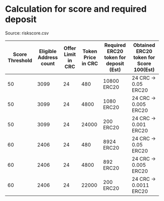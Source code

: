 # Calculation for score and required deposit

Source: riskscore.csv

| Score Threshold | Eligible Address count | Offer Limit in CRC | Token Price in CRC | Required ERC20 token for deposit (Est) | Obtained ERC20 token for Score 100(Est) |
| --------------- | ---------------------- | ------------------ | ------------------ | -------------------------------------- | --------------------------------------- |
| 50              | 3099                   | 24                 | 480                | 10800 ERC20                            | 24 CRC -> 0.05 ERC20                    |
| 50              | 3099                   | 24                 | 4800               | 1080 ERC20                             | 24 CRC -> 0.005 ERC20                   |
| 50              | 3099                   | 24                 | 24000              | 200 ERC20                              | 24 CRC -> 0.001 ERC20                   |
| 60              | 2406                   | 24                 | 480                | 8924 ERC20                             | 24 CRC -> 0.05 ERC20                    |
| 60              | 2406                   | 24                 | 4800               | 892 ERC20                              | 24 CRC -> 0.005 ERC20                   |
| 60              | 2406                   | 24                 | 22000              | 200 ERC20                              | 24 CRC -> 0.0011 ERC20                  |
